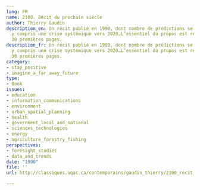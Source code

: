 ```yaml
---
lang: FR
name: 2100. Récit du prochain siècle
author: Thierry Gaudin
description_en: Un récit publié en 1990, dont nombre de prédictions se réalisent,
  y compris une crise systémique vers 2020…L’essentiel du propos est résumé dans les
  30 premières pages.
description_fr: Un récit publié en 1990, dont nombre de prédictions se réalisent,
  y compris une crise systémique vers 2020…L’essentiel du propos est résumé dans les
  30 premières pages.
category:
- stay_positive
- imagine_a_far_away_future
type:
- Book
issues:
- education
- information_communications
- environment
- urban_spatial_planning
- health
- government_local_and_national
- sciences_technologies
- energy
- agriculture_forestry_fishing
perspectives:
- foresight_studies
- data_and_trends
date: "1990"
file: ''
url: http://classiques.uqac.ca/contemporains/gaudin_thierry/2100_recit_prochain_siecle/2100_recit_prochain_siecle.html

---
```

